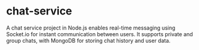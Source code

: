 # chat-service
 A chat service project in Node.js enables real-time messaging using Socket.io for instant communication between users. It supports private and group chats, with MongoDB for storing chat history and user data.
